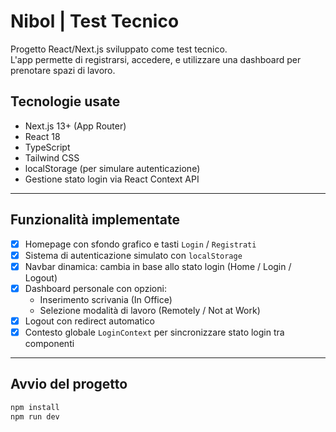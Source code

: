 # Nibol | Test Tecnico

Progetto React/Next.js sviluppato come test tecnico.  
L'app permette di registrarsi, accedere, e utilizzare una dashboard per prenotare spazi di lavoro.

## Tecnologie usate

- Next.js 13+ (App Router)
- React 18
- TypeScript
- Tailwind CSS
- localStorage (per simulare autenticazione)
- Gestione stato login via React Context API

---

## Funzionalità implementate

- [x] Homepage con sfondo grafico e tasti `Login` / `Registrati`
- [x] Sistema di autenticazione simulato con `localStorage`
- [x] Navbar dinamica: cambia in base allo stato login (Home / Login / Logout)
- [x] Dashboard personale con opzioni:
  - Inserimento scrivania (In Office)
  - Selezione modalità di lavoro (Remotely / Not at Work)
- [x] Logout con redirect automatico
- [x] Contesto globale `LoginContext` per sincronizzare stato login tra componenti

---

## Avvio del progetto

```bash
npm install
npm run dev

